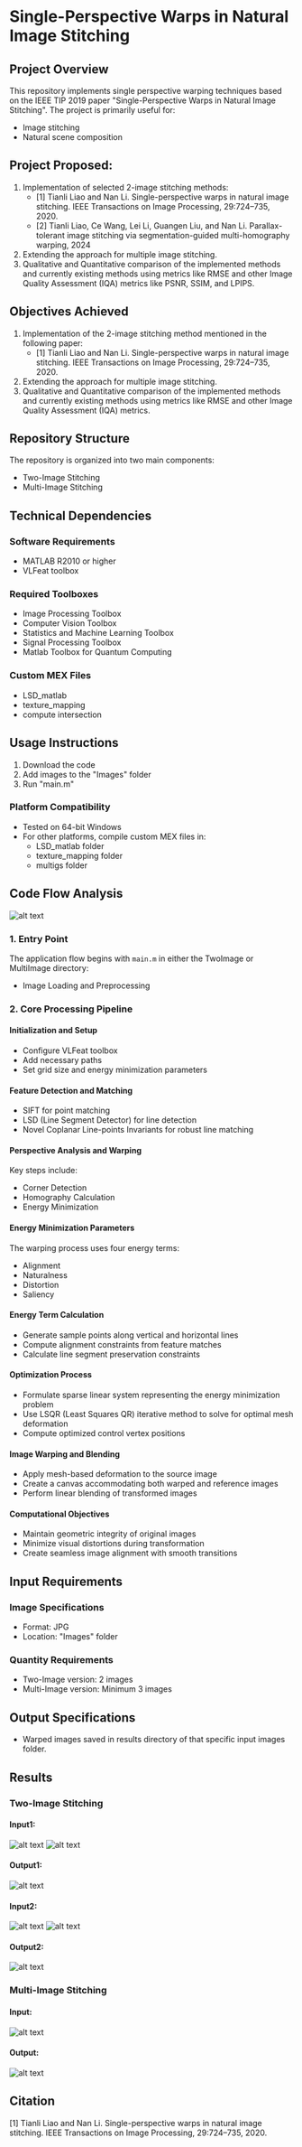 # Single-Perspective Warps in Natural Image Stitching

## Project Overview

This repository implements single perspective warping techniques based on the IEEE TIP 2019 paper "Single-Perspective Warps in Natural Image Stitching". The project is primarily useful for:
- Image stitching
- Natural scene composition

## Project Proposed:
1. Implementation of selected 2-image stitching methods:
    - [1] Tianli Liao and Nan Li. Single-perspective warps in natural image stitching. IEEE Transactions on Image Processing, 29:724–735, 2020.
    - [2] Tianli Liao, Ce Wang, Lei Li, Guangen Liu, and Nan Li. Parallax-tolerant image stitching via segmentation-guided multi-homography warping, 2024
2. Extending the approach for multiple image stitching.
3. Qualitative and Quantitative comparison of the implemented methods and currently
existing methods using metrics like RMSE and other Image Quality Assessment (IQA)
metrics like PSNR, SSIM, and LPIPS.


## Objectives Achieved
1. Implementation of the 2-image stitching method mentioned in the following paper:
    - [1] Tianli Liao and Nan Li. Single-perspective warps in natural image stitching. IEEE Transactions on Image Processing, 29:724–735, 2020.
2. Extending the approach for multiple image stitching.
3. Qualitative and Quantitative comparison of the implemented methods and currently
existing methods using metrics like RMSE and other Image Quality Assessment (IQA)
metrics.

## Repository Structure

The repository is organized into two main components:
- Two-Image Stitching
- Multi-Image Stitching

## Technical Dependencies

### Software Requirements
- MATLAB R2010 or higher
- VLFeat toolbox

### Required Toolboxes
- Image Processing Toolbox
- Computer Vision Toolbox
- Statistics and Machine Learning Toolbox
- Signal Processing Toolbox
- Matlab Toolbox for Quantum Computing

### Custom MEX Files
- LSD_matlab
- texture_mapping
- compute intersection

## Usage Instructions

1. Download the code
2. Add images to the "Images" folder
3. Run "main.m"

### Platform Compatibility
- Tested on 64-bit Windows
- For other platforms, compile custom MEX files in:
  - LSD_matlab folder
  - texture_mapping folder
  - multigs folder

## Code Flow Analysis

![alt text](<image.png>)

### 1. Entry Point
The application flow begins with `main.m` in either the TwoImage or MultiImage directory:
- Image Loading and Preprocessing

### 2. Core Processing Pipeline

#### Initialization and Setup
- Configure VLFeat toolbox
- Add necessary paths
- Set grid size and energy minimization parameters

#### Feature Detection and Matching
- SIFT for point matching
- LSD (Line Segment Detector) for line detection
- Novel Coplanar Line-points Invariants for robust line matching

#### Perspective Analysis and Warping
Key steps include:
- Corner Detection
- Homography Calculation
- Energy Minimization

#### Energy Minimization Parameters
The warping process uses four energy terms:
- Alignment
- Naturalness
- Distortion
- Saliency

#### Energy Term Calculation

- Generate sample points along vertical and horizontal lines
- Compute alignment constraints from feature matches
- Calculate line segment preservation constraints

#### Optimization Process

- Formulate sparse linear system representing the energy minimization problem
- Use LSQR (Least Squares QR) iterative method to solve for optimal mesh deformation
- Compute optimized control vertex positions

#### Image Warping and Blending

- Apply mesh-based deformation to the source image
- Create a canvas accommodating both warped and reference images
- Perform linear blending of transformed images

#### Computational Objectives

- Maintain geometric integrity of original images
- Minimize visual distortions during transformation
- Create seamless image alignment with smooth transitions

## Input Requirements

### Image Specifications
- Format: JPG
- Location: "Images" folder

### Quantity Requirements
- Two-Image version: 2 images
- Multi-Image version: Minimum 3 images

## Output Specifications

- Warped images saved in results directory of that specific input images folder.

## Results

### Two-Image Stitching

#### Input1:
![alt text](TwoImage/Images/0/0_l.jpg)
![alt text](TwoImage/Images/0/0_r.jpg)

#### Output1:
![alt text](TwoImage/Images/0/results/linear-5-50-5-5.jpg)

#### Input2:
![alt text](TwoImage/Images/1/1_l.jpg)
![alt text](TwoImage/Images/1/1_r.jpg)

#### Output2:
![alt text](TwoImage/Images/1/results/linear-5-50-5-5.jpg)

### Multi-Image Stitching

#### Input:
![alt text](<input-grid.jpeg>)

#### Output:
![alt text](<output-multiple.jpeg>)

## Citation
[1] Tianli Liao and Nan Li. Single-perspective warps in natural image stitching. IEEE Transactions on Image Processing, 29:724–735, 2020.